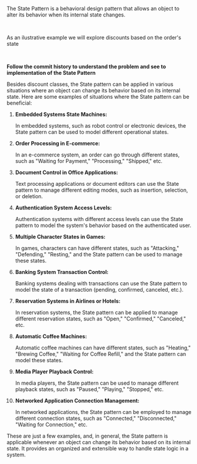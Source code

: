﻿<p>The State Pattern is a behavioral design pattern that allows an object to alter its behavior when its internal state changes. </p>
<br>
<p>As an ilustrative example we will explore discounts based on the order's state</p>
<br>
<p><strong>Follow the commit history to understand the problem and see to implementation of the State Pattern </strong></p>

<!-- ## Examples of Using the State Pattern -->

<p>Besides discount classes, the State pattern can be applied in various situations where an object can change its behavior based on its internal state. Here are some examples of situations where the State pattern can be beneficial:</p>

<ol>
  <li>
    <strong>Embedded Systems State Machines:</strong>
    <p>In embedded systems, such as robot control or electronic devices, the State pattern can be used to model different operational states.</p>
  </li>

  <li>
    <strong>Order Processing in E-commerce:</strong>
    <p>In an e-commerce system, an order can go through different states, such as "Waiting for Payment," "Processing," "Shipped," etc.</p>
  </li>

  <li>
    <strong>Document Control in Office Applications:</strong>
    <p>Text processing applications or document editors can use the State pattern to manage different editing modes, such as insertion, selection, or deletion.</p>
  </li>

  <li>
    <strong>Authentication System Access Levels:</strong>
    <p>Authentication systems with different access levels can use the State pattern to model the system's behavior based on the authenticated user.</p>
  </li>

  <li>
    <strong>Multiple Character States in Games:</strong>
    <p>In games, characters can have different states, such as "Attacking," "Defending," "Resting," and the State pattern can be used to manage these states.</p>
  </li>

  <li>
    <strong>Banking System Transaction Control:</strong>
    <p>Banking systems dealing with transactions can use the State pattern to model the state of a transaction (pending, confirmed, canceled, etc.).</p>
  </li>

  <li>
    <strong>Reservation Systems in Airlines or Hotels:</strong>
    <p>In reservation systems, the State pattern can be applied to manage different reservation states, such as "Open," "Confirmed," "Canceled," etc.</p>
  </li>

  <li>
    <strong>Automatic Coffee Machines:</strong>
    <p>Automatic coffee machines can have different states, such as "Heating," "Brewing Coffee," "Waiting for Coffee Refill," and the State pattern can model these states.</p>
  </li>

  <li>
    <strong>Media Player Playback Control:</strong>
    <p>In media players, the State pattern can be used to manage different playback states, such as "Paused," "Playing," "Stopped," etc.</p>
  </li>

  <li>
    <strong>Networked Application Connection Management:</strong>
    <p>In networked applications, the State pattern can be employed to manage different connection states, such as "Connected," "Disconnected," "Waiting for Connection," etc.</p>
  </li>
</ol>

<p>These are just a few examples, and, in general, the State pattern is applicable whenever an object can change its behavior based on its internal state. It provides an organized and extensible way to handle state logic in a system.</p>
